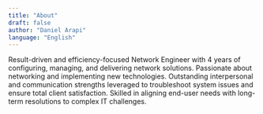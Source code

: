 ```yaml
---
title: "About"
draft: false
author: "Daniel Arapi"
language: "English"
---
```


Result-driven and efficiency-focused Network Engineer with 4 years of configuring, managing, and delivering network solutions. Passionate about networking and implementing new technologies. Outstanding interpersonal and communication strengths leveraged to troubleshoot system issues and ensure total client satisfaction. Skilled in aligning end-user needs with long-term resolutions to complex IT challenges.
